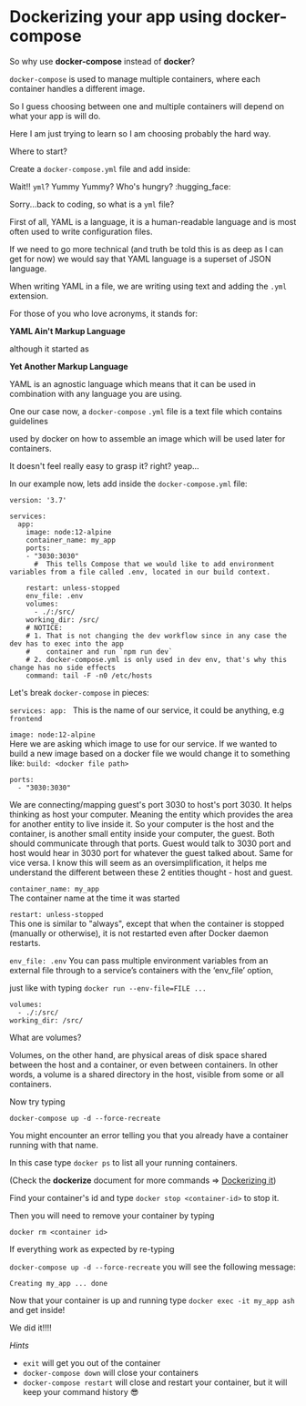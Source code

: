 # Dockerizing your app using docker-compose

So why use **docker-compose** instead of **docker**?

`docker-compose` is used to manage multiple containers, where each container handles a different image.

So I guess choosing between one and multiple containers will depend on what your app is will do.

Here I am just trying to learn so I am choosing probably the hard way.

Where to start?

Create a `docker-compose.yml` file and add inside:

Wait!! `yml`? Yummy Yummy? Who's hungry? :hugging_face:

Sorry...back to coding, so what is a `yml` file?

First of all, YAML is a language, it is a human-readable language and is most often used
to write configuration files.

If we need to go more technical (and truth be told this is as deep as I can get for now) we would say
that YAML language is a superset of JSON language.

When writing YAML in a file, we are writing using text and adding the `.yml` extension.

For those of you who love acronyms, it stands for:

**YAML Ain't Markup Language**

although it started as

**Yet Another Markup Language**

YAML is an agnostic language which means that it can be used in combination with any language you are using.

One our case now, a `docker-compose` `.yml` file is a text file which contains guidelines

used by docker on how to assemble an image which will be used later for containers.

It doesn't feel really easy to grasp it? right? yeap...


In our example now, lets add inside the `docker-compose.yml` file:
```text
version: '3.7'

services:
  app:
    image: node:12-alpine
    container_name: my_app
    ports:
    - "3030:3030"
      #  This tells Compose that we would like to add environment variables from a file called .env, located in our build context.
    
    restart: unless-stopped
    env_file: .env
    volumes:
      - ./:/src/
    working_dir: /src/
    # NOTICE:
    # 1. That is not changing the dev workflow since in any case the dev has to exec into the app
    #    container and run `npm run dev`
    # 2. docker-compose.yml is only used in dev env, that's why this change has no side effects
    command: tail -F -n0 /etc/hosts
```
Let's break `docker-compose` in pieces:

`services:
    app:
`
This is the name of our service, it could be anything, e.g `frontend`

`image: node:12-alpine`  
Here we are asking which image to use for our service.
If we wanted to build a new image based on a docker file we would change it to something like:
`build: <docker file path>`


```
ports:
  - "3030:3030"
```  
We are connecting/mapping guest's port 3030 to host's port 3030.
It helps thinking as host your computer. Meaning the entity which provides the area for another entity to live inside it.
So your computer is the host and the container, is another small entity inside your computer, the guest.
Both should communicate through that ports. Guest would talk to 3030 port and host would hear in 3030 port for whatever the guest talked about.
Same for vice versa.
I know this will seem as an oversimplification, it helps me understand
the different between these 2 entities thought - host and guest.

`container_name: my_app`  
The container name at the time it was started

`restart: unless-stopped`  
This one is similar to "always", except that when the container is stopped (manually or otherwise), it is not restarted even after Docker daemon restarts.

`env_file: .env`
You can pass multiple environment variables from an external file through to a service’s containers with the ‘env_file’ option,

just like with typing `docker run --env-file=FILE ...`  

```
volumes:
  - ./:/src/
working_dir: /src/
```  
What are volumes?

Volumes, on the other hand, are physical areas of disk space shared between the host and a container, or even between containers. In other words, a volume is a shared directory in the host, visible from some or all containers.


Now try typing

`docker-compose up -d --force-recreate`

You might encounter an error telling you that you already have a container running with that name.

In this case type `docker ps` to list all your running containers.

(Check the **dockerize** document for more commands => [Dockerizing it](dockerizing.md))

Find your container's id and type `docker stop <container-id>` to stop it.

Then you will need to remove your container by typing 

`docker rm <container id>`

If everything work as expected by re-typing

`docker-compose up -d --force-recreate` you will see the following message:

```
Creating my_app ... done
```

Now that your container is up and running type `docker exec -it my_app ash` and get inside!

We did it!!!!

_Hints_

- `exit` will get you out of the container
- `docker-compose down` will close your containers
- `docker-compose restart` will close and restart your container, but it will keep your command history :sunglasses:
